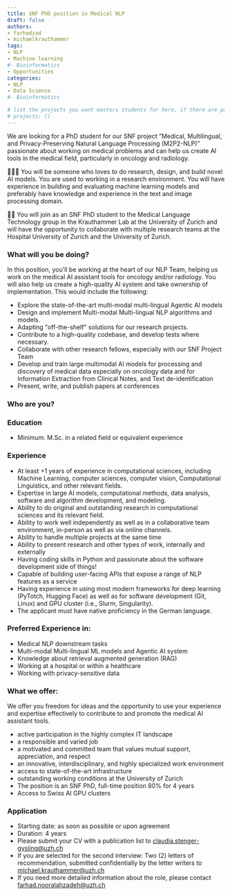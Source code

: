 ```yaml
---
title: SNF PhD position in Medical NLP
draft: false
authors:
- farhadzad
- michaelkrauthammer
tags: 
- NLP
- Machine learning
#- Bioinformatics
- Opportunities
categories:
- NLP
- Data Science
#- Bioinformatics

# list the projects you want masters students for here, if there are pages for them
# projects: []
---
```


We are looking for a PhD student for our SNF project ”Medical, Multilingual, and Privacy-Preserving Natural Language Processing (M2P2-NLP)”  passionate about working on medical problems and can help us create AI tools in the medical field, particularly in oncology and radiology.

🧑🏼‍🔬 You will be someone who loves to do research, design, and build novel AI models. You are used to working in a research environment. You will have experience in building and evaluating machine learning models and preferably have knowledge and experience in the text and image processing domain.

👩‍💼 You will join as an SNF PhD student to the Medical Language Technology group in the Krauthammer Lab at the University of Zurich and will have the opportunity to collaborate with multiple research teams at the Hospital University of Zurich and the University of Zurich.


### What will you be doing?

In this position, you'll be working at the heart of our NLP Team, helping us work on the medical AI assistant tools for oncology and/or radiology. You will also help us create a high-quality AI system and take ownership of implementation. This would include the following:
- Explore the state-of-the-art multi-modal multi-lingual Agentic AI models
- Design and implement Multi-modal Multi-lingual NLP algorithms and models.
- Adapting "off-the-shelf" solutions for our research projects.
- Contribute to a high-quality codebase, and develop tests where necessary.
- Collaborate with other research fellows, especially with our SNF Project Team 
- Develop and train large multimodal AI models for processing and discovery of medical data especially on oncology data and for Information Extraction from Clinical Notes, and Text de-identification 
- Present, write, and publish papers at conferences


### Who are you?

### Education
- Minimum: M.Sc. in a related field or equivalent experience

### Experience
- At least +1  years of experience in computational sciences, including Machine Learning, computer sciences, computer vision, Computational Linguistics, and other relevant fields.
- Expertise in large AI models, computational methods, data analysis, software and algorithm development, and modeling.
- Ability to do original and outstanding research in computational sciences and its relevant field.
- Ability to work well independently as well as in a collaborative team environment, in-person as well as via online channels.
- Ability to handle multiple projects at the same time
- Ability to present research and other types of work, internally and externally
- Having coding skills in Python and passionate about the software development side of things!
- Capable of building user-facing APIs that expose a range of NLP features as a service
- Having experience in using most modern frameworks for deep learning (PyTotch, Hugging Face) as well as for software development (Git, Linux) and GPU cluster (i.e., Slurm, Singularity).
- The applicant must have native proficiency in the German language.

### Preferred Experience in:
- Medical NLP downstream tasks 
- Multi-modal Multi-lingual ML  models and Agentic AI system 
- Knowledge about retrieval augmented generation (RAG)
- Working at a hospital or within a healthcare
- Working with privacy-sensitive data

### What we offer:
We offer you freedom for ideas and the opportunity to use your experience and expertise effectively to contribute to and promote the medical AI assistant tools.
- active participation in the highly complex IT landscape
- a responsible and varied job
- a motivated and committed team that values mutual support, appreciation, and respect
- an innovative, interdisciplinary, and highly specialized work environment
- access to state-of-the-art infrastructure
- outstanding working conditions at the University of Zurich
- The position is an SNF PhD, full-time position 80% for 4 years
- Access to Swiss AI GPU clusters


### Application
- Starting date: as soon as possible or upon agreement
- Duration: 4 years
- Please submit your CV with a publication list to claudia.stenger-gysling@uzh.ch
- If you are selected for the second interview: Two (2) letters of recommendation, submitted confidentially by the letter writers to michael.krauthammer@uzh.ch
- If you need more detailed information about the role, please contact farhad.nooralahzadeh@uzh.ch
